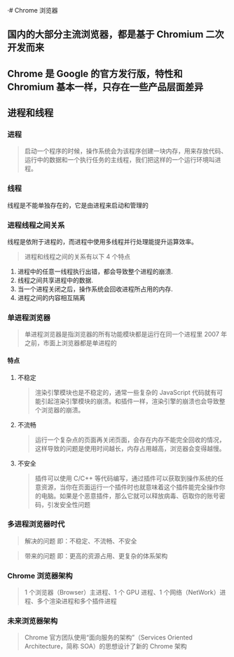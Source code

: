 ·# Chrome 浏览器

## 国内的大部分主流浏览器，都是基于 Chromium 二次开发而来

## Chrome 是 Google 的官方发行版，特性和 Chromium 基本一样，只存在一些产品层面差异

## 进程和线程

### 进程

> 启动一个程序的时候，操作系统会为该程序创建一块内存，用来存放代码、运行中的数据和一个执行任务的主线程，我们把这样的一个运行环境叫进程。

### 线程

线程是不能单独存在的，它是由进程来启动和管理的

### 进程线程之间关系

线程是依附于进程的，而进程中使用多线程并行处理能提升运算效率。

> 进程和线程之间的关系有以下 4 个特点

1. 进程中的任意一线程执行出错，都会导致整个进程的崩溃.
2. 线程之间共享进程中的数据.
3. 当一个进程关闭之后，操作系统会回收进程所占用的内存.
4. 进程之间的内容相互隔离

### 单进程浏览器

> 单进程浏览器是指浏览器的所有功能模块都是运行在同一个进程里
> 2007 年之前，市面上浏览器都是单进程的

#### 特点

1. 不稳定

   > 渲染引擎模块也是不稳定的，通常一些复杂的 JavaScript 代码就有可能引起渲染引擎模块的崩溃。和插件一样，渲染引擎的崩溃也会导致整个浏览器的崩溃。

2. 不流畅

   > 运行一个复杂点的页面再关闭页面，会存在内存不能完全回收的情况，这样导致的问题是使用时间越长，内存占用越高，浏览器会变得越慢。

3. 不安全

   > 插件可以使用 C/C++ 等代码编写，通过插件可以获取到操作系统的任意资源，当你在页面运行一个插件时也就意味着这个插件能完全操作你的电脑。如果是个恶意插件，那么它就可以释放病毒、窃取你的账号密码，引发安全性问题

### 多进程浏览器时代

> 解决的问题 即：不稳定、不流畅、不安全

> 带来的问题 即：更高的资源占用、更复杂的体系架构

### Chrome 浏览器架构

> 1 个浏览器（Browser）主进程、1 个 GPU 进程、1 个网络（NetWork）进程、多个渲染进程和多个插件进程

### 未来浏览器架构

> Chrome 官方团队使用“面向服务的架构”（Services Oriented Architecture，简称 SOA）的思想设计了新的 Chrome 架构
